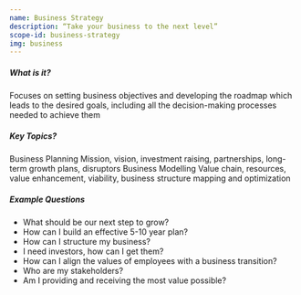 ```yaml
---
name: Business Strategy
description: “Take your business to the next level”
scope-id: business-strategy
img: business
---
```

##### What is it?
Focuses on setting business objectives and developing the roadmap which leads to the desired goals, including all the decision-making processes needed to achieve them

##### Key Topics?
Business Planning 
Mission, vision, investment raising, partnerships, long-term growth plans, disruptors
Business Modelling
Value chain, resources, value enhancement, viability, business structure mapping and optimization

##### Example Questions
* What should be our next step to grow?
* How can I build an effective 5-10 year plan?
* How can I structure my business?
* I need investors, how can I get them?
* How can I align the values of employees with a business transition?
* Who are my stakeholders?
* Am I providing and receiving the most value possible?


